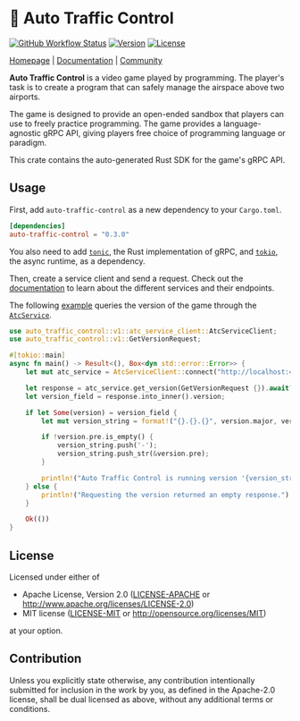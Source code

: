 # 🛬 Auto Traffic Control

[![GitHub Workflow Status](https://img.shields.io/github/workflow/status/jdno/auto-traffic-control/main)](https://github.com/jdno/auto-traffic-control/actions)
[![Version](https://img.shields.io/crates/v/auto-traffic-control)](https://crates.io/crates/auto-traffic-control)
[![License](https://img.shields.io/crates/l/auto-traffic-control)](https://crates.io/crates/auto-traffic-control)

[Homepage](https://auto-traffic-control.com) |
[Documentation](https://auto-traffic-control.com/docs) |
[Community](https://github.com/jdno/auto-traffic-control/discussions)

**Auto Traffic Control** is a video game played by programming. The player's
task is to create a program that can safely manage the airspace above two
airports.

The game is designed to provide an open-ended sandbox that players can use to
freely practice programming. The game provides a language-agnostic gRPC API,
giving players free choice of programming language or paradigm.

This crate contains the auto-generated Rust SDK for the game's gRPC API.

## Usage

First, add `auto-traffic-control` as a new dependency to your `Cargo.toml`.

```toml
[dependencies]
auto-traffic-control = "0.3.0"
```

You also need to add [`tonic`](https://crates.io/crates/tonic), the Rust
implementation of gRPC, and [`tokio`](https://crates.io/crates/tokio), the async
runtime, as a dependency.

Then, create a service client and send a request. Check out the
[documentation](https://auto-traffic-control.com) to learn about the different
services and their endpoints.

The following [example](../../examples/rust/src/main.rs) queries the version of
the game through the
[`AtcService`](https://auto-traffic-control.com/docs/api/Services/atc-service).

<!-- markdownlint-disable line-length -->

```rust
use auto_traffic_control::v1::atc_service_client::AtcServiceClient;
use auto_traffic_control::v1::GetVersionRequest;

#[tokio::main]
async fn main() -> Result<(), Box<dyn std::error::Error>> {
    let mut atc_service = AtcServiceClient::connect("http://localhost:4747").await?;

    let response = atc_service.get_version(GetVersionRequest {}).await?;
    let version_field = response.into_inner().version;

    if let Some(version) = version_field {
        let mut version_string = format!("{}.{}.{}", version.major, version.minor, version.patch);

        if !version.pre.is_empty() {
            version_string.push('-');
            version_string.push_str(&version.pre);
        }

        println!("Auto Traffic Control is running version '{version_string}'");
    } else {
        println!("Requesting the version returned an empty response.");
    }

    Ok(())
}
```

<!-- markdownlint-enable line-length -->

## License

Licensed under either of

- Apache License, Version 2.0 ([LICENSE-APACHE](LICENSE-APACHE) or <http://www.apache.org/licenses/LICENSE-2.0>)
- MIT license ([LICENSE-MIT](LICENSE-MIT) or <http://opensource.org/licenses/MIT>)

at your option.

## Contribution

Unless you explicitly state otherwise, any contribution intentionally submitted
for inclusion in the work by you, as defined in the Apache-2.0 license, shall be
dual licensed as above, without any additional terms or conditions.
